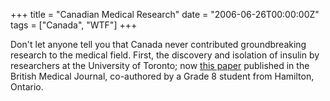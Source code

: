 +++
title = "Canadian Medical Research"
date = "2006-06-26T00:00:00Z"
tags = ["Canada", "WTF"]
+++

Don't let anyone tell you that Canada never contributed groundbreaking research
to the medical field. First, the discovery and isolation of insulin by
researchers at the University of Toronto; now [this paper][1] published in the
British Medical Journal, co-authored by a Grade 8 student from Hamilton,
Ontario.

[1]: http://bmj.bmjjournals.com/cgi/content/full/325/7378/1445 "Ice cream evoked headaches: randomised trial of accelerated versus cautious ice cream eating regimen"
